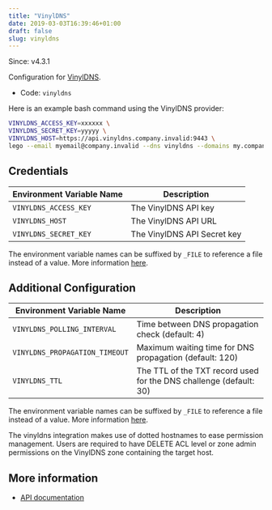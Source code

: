 ```yaml
---
title: "VinylDNS"
date: 2019-03-03T16:39:46+01:00
draft: false
slug: vinyldns
---
```


<!-- THIS DOCUMENTATION IS AUTO-GENERATED. PLEASE DO NOT EDIT. -->
<!-- providers/dns/vinyldns/vinyldns.toml -->
<!-- THIS DOCUMENTATION IS AUTO-GENERATED. PLEASE DO NOT EDIT. -->

Since: v4.3.1

Configuration for [VinylDNS](https://www.vinyldns.io).


<!--more-->

- Code: `vinyldns`

Here is an example bash command using the VinylDNS provider:

```bash
VINYLDNS_ACCESS_KEY=xxxxxx \
VINYLDNS_SECRET_KEY=yyyyy \
VINYLDNS_HOST=https://api.vinyldns.company.invalid:9443 \
lego --email myemail@company.invalid --dns vinyldns --domains my.company.invalid run
```




## Credentials

| Environment Variable Name | Description |
|-----------------------|-------------|
| `VINYLDNS_ACCESS_KEY` | The VinylDNS API key |
| `VINYLDNS_HOST` | The VinylDNS API URL |
| `VINYLDNS_SECRET_KEY` | The VinylDNS API Secret key |

The environment variable names can be suffixed by `_FILE` to reference a file instead of a value.
More information [here](/lego/dns/#configuration-and-credentials).


## Additional Configuration

| Environment Variable Name | Description |
|--------------------------------|-------------|
| `VINYLDNS_POLLING_INTERVAL` | Time between DNS propagation check (default: 4) |
| `VINYLDNS_PROPAGATION_TIMEOUT` | Maximum waiting time for DNS propagation (default: 120) |
| `VINYLDNS_TTL` | The TTL of the TXT record used for the DNS challenge (default: 30) |

The environment variable names can be suffixed by `_FILE` to reference a file instead of a value.
More information [here](/lego/dns/#configuration-and-credentials).

The vinyldns integration makes use of dotted hostnames to ease permission management.
Users are required to have DELETE ACL level or zone admin permissions on the VinylDNS zone containing the target host.



## More information

- [API documentation](https://www.vinyldns.io/api/)

<!-- THIS DOCUMENTATION IS AUTO-GENERATED. PLEASE DO NOT EDIT. -->
<!-- providers/dns/vinyldns/vinyldns.toml -->
<!-- THIS DOCUMENTATION IS AUTO-GENERATED. PLEASE DO NOT EDIT. -->
